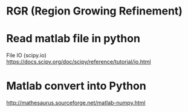 # RGR (Region Growing Refinement)   

# Read matlab file in python   
File IO (scipy.io)    
https://docs.scipy.org/doc/scipy/reference/tutorial/io.html     

# Matlab convert into Python   
http://mathesaurus.sourceforge.net/matlab-numpy.html   
